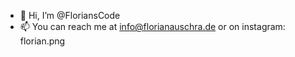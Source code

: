 - 👋 Hi, I’m @FloriansCode
- 📫 You can reach me at info@florianauschra.de or on instagram: florian.png

<!---
FloriansCode/FloriansCode is a ✨ special ✨ repository because its `README.md` (this file) appears on your GitHub profile.
You can click the Preview link to take a look at your changes.
--->
